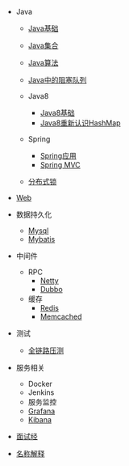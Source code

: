 - Java
  - [Java基础](/information/java/java_base)
  - [Java集合](/information/java/java_collection)
  - [Java算法](/information/java/java_algorithm)
  - [Java中的阻塞队列](/information/java/java_blocking_queue)
  - Java8
     - [Java8基础](/information/java/java8)
     - [Java8重新认识HashMap](/information/java/java8_hashmap)
  - Spring
     - [Spring应用](/information/spring/spring_info)
     - [Spring MVC](/information/spring/spring_mvc) 
  
  - [分布式锁](http://www.jianshu.com/p/535efcab356d) 

- [Web](/information/web)
- 数据持久化   
  - [Mysql](/information/database/mysql) 
  - [Mybatis](/information/database/mybatis) 
- 中间件
  - RPC
    - [Netty](/information/middleware/netty/netty_info)
    - [Dubbo](/information/middleware/dubbo/dubbo_info)
  - 缓存
     - [Redis](/information/cache/redis)
     - [Memcached](/information/cache/memcached)     
- 测试
  - [全链路压测](http://jm.taobao.org/2017/08/09/post-2017080902/)     
- 服务相关 
  - Docker
  - Jenkins 
  - 服务监控
   - [Grafana](https://kibana.logstash.es/content/elasticsearch/other/grafana.html)
   - [Kibana](http://www.cnblogs.com/hanyifeng/p/5860731.html)
- [面试经](/information/interview)    
- [名称解释](/information/nounal)    